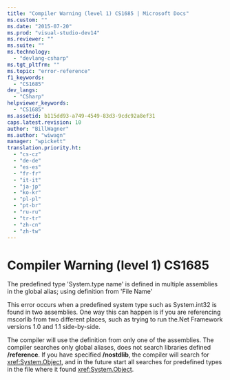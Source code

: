 ```yaml
---
title: "Compiler Warning (level 1) CS1685 | Microsoft Docs"
ms.custom: ""
ms.date: "2015-07-20"
ms.prod: "visual-studio-dev14"
ms.reviewer: ""
ms.suite: ""
ms.technology: 
  - "devlang-csharp"
ms.tgt_pltfrm: ""
ms.topic: "error-reference"
f1_keywords: 
  - "CS1685"
dev_langs: 
  - "CSharp"
helpviewer_keywords: 
  - "CS1685"
ms.assetid: b115dd93-a749-4549-83d3-9cdc92a8ef31
caps.latest.revision: 10
author: "BillWagner"
ms.author: "wiwagn"
manager: "wpickett"
translation.priority.ht: 
  - "cs-cz"
  - "de-de"
  - "es-es"
  - "fr-fr"
  - "it-it"
  - "ja-jp"
  - "ko-kr"
  - "pl-pl"
  - "pt-br"
  - "ru-ru"
  - "tr-tr"
  - "zh-cn"
  - "zh-tw"
---
```

# Compiler Warning (level 1) CS1685
The predefined type 'System.type name' is defined in multiple assemblies in the global alias; using definition from 'File Name'  
  
 This error occurs when a predefined system type such as System.int32 is found in two assemblies. One way this can happen is if you are referencing mscorlib from two different places, such as trying to run the.Net Framework versions 1.0 and 1.1 side-by-side.  
  
 The compiler will use the definition from only one of the assemblies. The compiler searches only global aliases, does not search libraries defined **/reference**. If you have specified **/nostdlib**, the compiler will search for <xref:System.Object>, and in the future start all searches for predefined types in the file where it found <xref:System.Object>.